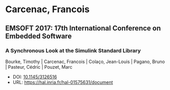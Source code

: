 # Carcenac, Francois

## EMSOFT 2017: 17th International Conference on Embedded Software

### A Synchronous Look at the Simulink Standard Library
Bourke, Timothy | Carcenac, Francois | Colaço, Jean-Louis | Pagano, Bruno | Pasteur, Cédric | Pouzet, Marc
* DOI: [10.1145/3126516](https://doi.org/10.1145/3126516)
* URL: <https://hal.inria.fr/hal-01575631/document>

